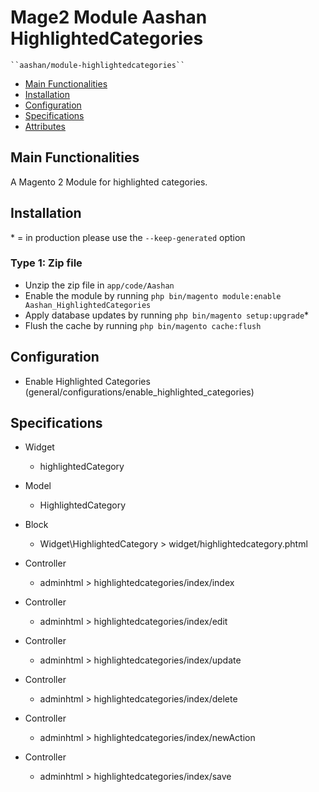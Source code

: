 # Mage2 Module Aashan HighlightedCategories

    ``aashan/module-highlightedcategories``

 - [Main Functionalities](#markdown-header-main-functionalities)
 - [Installation](#markdown-header-installation)
 - [Configuration](#markdown-header-configuration)
 - [Specifications](#markdown-header-specifications)
 - [Attributes](#markdown-header-attributes)


## Main Functionalities
A Magento 2 Module for highlighted categories.

## Installation
\* = in production please use the `--keep-generated` option

### Type 1: Zip file

 - Unzip the zip file in `app/code/Aashan`
 - Enable the module by running `php bin/magento module:enable Aashan_HighlightedCategories`
 - Apply database updates by running `php bin/magento setup:upgrade`\*
 - Flush the cache by running `php bin/magento cache:flush`

## Configuration

 - Enable Highlighted Categories (general/configurations/enable_highlighted_categories)


## Specifications

 - Widget
	- highlightedCategory

 - Model
	- HighlightedCategory

 - Block
	- Widget\HighlightedCategory > widget/highlightedcategory.phtml

 - Controller
	- adminhtml > highlightedcategories/index/index

 - Controller
	- adminhtml > highlightedcategories/index/edit

 - Controller
	- adminhtml > highlightedcategories/index/update

 - Controller
	- adminhtml > highlightedcategories/index/delete

 - Controller
	- adminhtml > highlightedcategories/index/newAction

 - Controller
	- adminhtml > highlightedcategories/index/save



